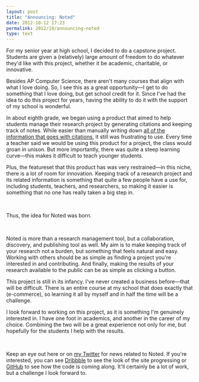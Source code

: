 ```yaml
---
layout: post
title: "Announcing: Noted"
date: 2012-10-12 17:23
permalink: 2012/10/announcing-noted
type: text
---
```


For my senior year at high school, I decided to do a capstone project. Students are given a (relatively) large amount of freedom to do whatever they'd like with this project, whether it be academic, charitable, or innovative.

Besides AP Computer Science, there aren't many courses that align with what I love doing. So, I see this as a great opportunity&mdash;I get to do something that I love doing, but get school credit for it. Since I've had the idea to do this project for years, having the ability to do it with the support of my school is wonderful.

In about eighth grade, we began using a product that aimed to help students manage their research project by generating citations and keeping track of notes. While easier than manually writing down [all of the information that goes with citations][1], it still was frustrating to use. Every time a teacher said we would be using this product for a project, the class would groan in unison. But more importantly, there was quite a steep learning curve&mdash;this makes it difficult to teach younger students.

Plus, the featureset that this product has was very restrained&mdash;in this niche, there is a lot of room for innovation. Keeping track of a research project and its related information is something that quite a few people have a use for, including students, teachers, and researchers, so making it easier is something that no one has really taken a big step in.

<br />

Thus, the idea for Noted was born.

<br />

Noted is more than a research management tool, but a collaboration, discovery, and publishing tool as well. My aim is to make keeping track of your research not a burden, but something that feels natural and easy. Working with others should be as simple as finding a project you're interested in and contributing. And finally, making the results of your research available to the public can be as simple as clicking a button.

This project is still in its infancy. I've never created a business before&mdash;that will be difficult. There is an entire course at my school that does exactly that (e-commerce), so learning it all by myself and in half the time will be a challenge.

I look forward to working on this project, as it is something I'm genuinely interested in. I have one foot in academics, and another in the career of my choice. Combining the two will be a great experience not only for me, but hopefully for the students I help with the results.

<br />

Keep an eye out here or on [my Twitter][2] for news related to Noted. If you're interested, you can see [Dribbble][3] to see the look of the site progressing or [GitHub][4] to see how the code is coming along. It'll certainly be a lot of work, but a challenge I look forward to.

  [1]: http://owl.english.purdue.edu/owl/resource/747/01/
  [2]: http://twitter.com/ethnt
  [3]: http://dribbble.com/ethan/tags/noted
  [4]: http://github.com/noted/noted